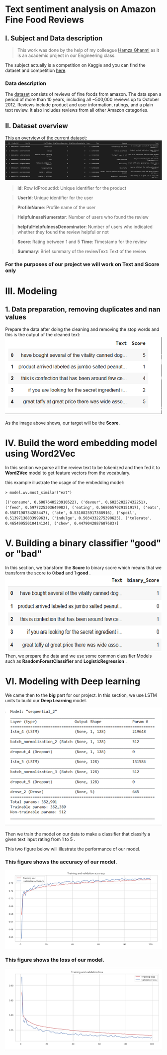 # **Text sentiment analysis on Amazon Fine Food Reviews**

## I. Subject and Data description

> This work was done by the help of my colleague [Hamza Ghanmi](https://github.com/ghanmi-hamza?fbclid=IwAR3JAkKdgWIDr45sPyT65Dbytb1O-zjCq6PGZ648Q3h5SLfqMLNMg_fAUpg) as it is an academic project in our Engineering class.

The subject actually is a competition on Kaggle and you can find the dataset and competition [here](https://www.kaggle.com/snap/amazon-fine-food-reviews#Reviews.csv).

### Data description

The [dataset](https://www.kaggle.com/snap/amazon-fine-food-reviews) consists of reviews of fine foods from amazon. The data span a period of more than 10 years, including all ~500,000 reviews up to October 2012. Reviews include product and user information, ratings, and a plain text review. It also includes reviews from all other Amazon categories.

## II. Dataset overview 
This an overview of the current dataset: 
![](image/dataset_overview.png)

> **id**: Row IdProductId: Unique identifier for the product

> **UserId**: Unique identifier for the user

> **ProfileName**: Profile name of the user

> **HelpfulnessNumerator**: Number of users who found the review 

> **helpfulHelpfulnessDenominator**: Number of users who indicated whether they found the review helpful or not

> **Score**: Rating between 1 and 5
> **Time**: Timestamp for the review

> **Summary**: Brief summary of the reviewText:  Text of the review

### For the purposes of our project we will work on **Text** and **Score** only

# III. Modeling

## 1. Data preparation, removing duplicates and nan values

Prepare the data after doing the cleaning and removing the stop words and this is the output of the cleaned text:
![](image/cleaned_text.png)

As the image above shows, our target will be the **Score**.

# IV. Build the word embedding model using Word2Vec

In this section we parse all the review text to be tokenized and then fed it to **Word2Vec** model to get feature vectors from the vocabulary.

this example illustrate the usage of the embedding model:

`> model.wv.most_similar("eat")`

`[('consume', 0.6087640523910522),
    ('devour', 0.602520227432251),
    ('feed', 0.5977225303649902),
    ('eating', 0.5680657029151917),
    ('eats', 0.5587198734283447),
    ('ate', 0.5310823917388916),
    ('spoil', 0.5139713883399963),
    ('indulge', 0.5034332275390625),
    ('tolerate', 0.46549955010414124),
    ('chew', 0.4479042887687683)] `

# V. Building a binary classifier "good" or "bad"

In this section, we transform the **Score** to binary score which means that we transform the score to 0:**bad** and 1:**good** . 
![](image/binary_score.png)
Then, we prepare the data and we use some common classifier Models such as **RandomForestClassifier** and **LogisticRegression** .

# VI. Modeling with Deep learning

We came then to the **big** part for our project. In this section, we use LSTM units to build our **Deep Learning** model.

![](image/model.png)

Then we train the model on our data to make a classifier that classify a given text input rating from 1 to 5 . 

This two figure below will illustrate the performance of our model.

### This figure shows the accuracy of our model.

![](image/accuracy.png)

### This figure shows the loss of our model.
![](image/loss.png)
